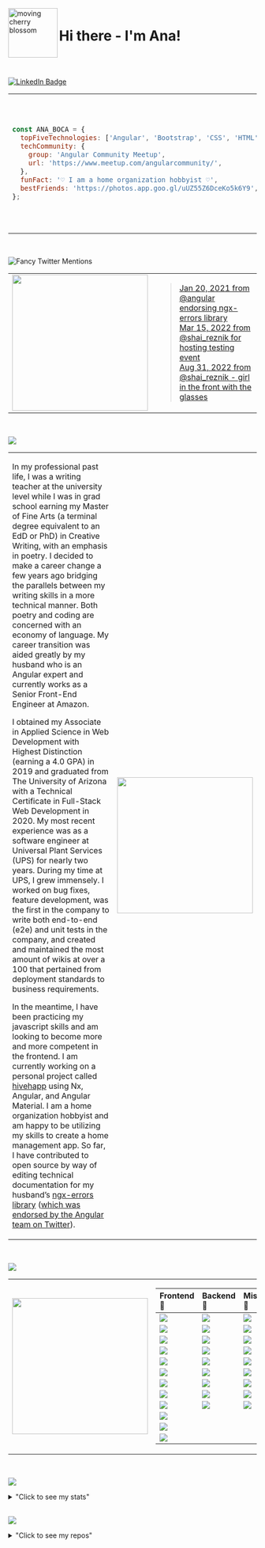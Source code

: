 <!-- <img src="/header.svg"> -->

<img src="https://media.giphy.com/media/LOactPJKWtNLyErSCr/giphy.gif" alt="moving cherry blossom" width="100px" align="left"/>

# Hi there - I'm Ana!

<br>
<br>

[![LinkedIn Badge](https://img.shields.io/badge/LinkedIn-informational?style=for-the-badge&logo=linkedin&logoColor=white&color=f2808e)](https://www.linkedin.com/in/anaboca/)

<table>
<tr>
<td width="1500px">

```javascript
const ANA_BOCA = {
  topFiveTechnologies: ['Angular', 'Bootstrap', 'CSS', 'HTML', 'JavaScript'],
  techCommunity: {
    group: 'Angular Community Meetup',
    url: 'https://www.meetup.com/angularcommunity/',
  },
  funFact: '♡ I am a home organization hobbyist ♡',
  bestFriends: 'https://photos.app.goo.gl/uUZ55Z6DceKo5k6Y9',
};
```

</td>
<td>

<img align="center" src="https://media.giphy.com/media/1nnqPU3UNtwBmybOyM/giphy.gif" width="275px">

</td>
</tr>
</table>

<br>

![Fancy Twitter Mentions](https://img.shields.io/badge/Fancy%20Twitter%20Mentions-1DA1F2?style=for-the-badge&logo=twitter&logoColor=white&color=f2808e)

<table>
<tr>

<td>

<img align="left" src="https://media.giphy.com/media/joZJRT9kuXjnSgllO5/giphy.gif" width="275px">

</td>

<td width="1500px">

> [Jan 20, 2021 from @angular endorsing ngx-errors library](https://twitter.com/angular/status/1355259422545752076)<br>[Mar 15, 2022 from @shai_reznik for hosting testing event](https://twitter.com/shai_reznik/status/1503725360327897092)<br>[Aug 31, 2022 from @shai_reznik - girl in the front with the glasses](https://twitter.com/shai_reznik/status/1565146679883403264?ref_src=twsrc%5Egoogle%7Ctwcamp%5Eserp%7Ctwgr%5Etweet)

</td>

</tr>
</table>

<br>

![](https://img.shields.io/badge/💮%20Exposition-f2808e?style=for-the-badge)

<table>
<tr>
<td width="1500px">

In my professional past life, I was a writing teacher at the university level while I was in grad school earning my Master of Fine Arts (a terminal degree equivalent to an EdD or PhD) in Creative Writing, with an emphasis in poetry. I decided to make a career change a few years ago bridging the parallels between my writing skills in a more technical manner. Both poetry and coding are concerned with an economy of language. My career transition was aided greatly by my husband who is an Angular expert and currently works as a Senior Front-End Engineer at Amazon.

I obtained my Associate in Applied Science in Web Development with Highest Distinction (earning a 4.0 GPA) in 2019 and graduated from The University of Arizona with a Technical Certificate in Full-Stack Web Development in 2020. My most recent experience was as a software engineer at Universal Plant Services (UPS) for nearly two years. During my time at UPS, I grew immensely. I worked on bug fixes, feature development, was the first in the company to write both end-to-end (e2e) and unit tests in the company, and created and maintained the most amount of wikis at over a 100 that pertained from deployment standards to business requirements.

In the meantime, I have been practicing my javascript skills and am looking to become more and more competent in the frontend. I am currently working on a personal project called [hivehapp](https://github.com/AnaBoca/hivehapp) using Nx, Angular, and Angular Material. I am a home organization hobbyist and am happy to be utilizing my skills to create a home management app. So far, I have contributed to open source by way of editing technical documentation for my husband’s [ngx-errors library](https://github.com/ngspot/ngx-errors) ([which was endorsed by the Angular team on Twitter](https://twitter.com/angular/status/1355259422545752076)).

</td>

<td>

<img align="center" src="https://media.giphy.com/media/wxnMHvDTgSjWiXdu0l/giphy.gif" width="275px">

</td>

</tr>
</table>

<br>

![](https://img.shields.io/badge/💮%20Technologies-f2808e?style=for-the-badge)

<table>
<tr>
<td  align="center">

<img src="https://media.giphy.com/media/hoOv7dvN389k9dzFBj/giphy.gif" width="275px">

</td>

<td width="1500px" align="center">

| Frontend 🌸                                                                                       | Backend 🌸                                                                                        | Misc. 🌸                                                                                                      |
| :------------------------------------------------------------------------------------------------ | :------------------------------------------------------------------------------------------------ | :------------------------------------------------------------------------------------------------------------ |
| ![](https://img.shields.io/badge/Angular-DD0031?style=plastic&logo=Angular&color=FF1493)          | ![](https://img.shields.io/badge/C%23-EE82EE?style=plastic)                                       | ![](https://img.shields.io/badge/Cypress-FF69B4?style=plastic&logo=Cypress&logoColor=white)                   |
| ![](https://img.shields.io/badge/Angular%20Material-FF1493?style=plastic)                         | ![](https://img.shields.io/badge/.NET-EE82EE?style=plastic)                                       | ![](https://img.shields.io/badge/Git-FF69B4?style=plastic&logo=Git&logoColor=white)                           |
| ![](https://img.shields.io/badge/Bootstrap-FF1493?style=plastice&logo=Bootstrap&logoColor=white)  | ![](https://img.shields.io/badge/Java-EE82EE?style=plastic)                                       | ![](https://img.shields.io/badge/Git%20Extensions-FF69B4?style=plastic&logo=Git%20Extensions&logoColor=white) |
| ![](https://img.shields.io/badge/CSS-FF1493?style=plastic&logo=CSS3)                              | ![](https://img.shields.io/badge/MySQL-EE82EE?style=plastic&logo=MySQL&logoColor=white)           | ![](https://img.shields.io/badge/GitHub-FF69B4?style=plastic&logo=GitHub&logoColor=white)                     |
| ![](https://img.shields.io/badge/HTML-FF1493?style=plastic&logo=HTML5&logoColor=white)            | ![](https://img.shields.io/badge/PHP-EE82EE?style=plastic&logo=PHP&logoColor=white)               | ![](https://img.shields.io/badge/Jest-FF69B4?style=plastic&logo=Jest)                                         |
| ![](https://img.shields.io/badge/JavaScript-FF1493?style=plastic&logo=JavaScript&logoColor=white) | ![](https://img.shields.io/badge/PostgreSQL-EE82EE?style=plastic&logo=PostgreSQL&logoColor=white) | ![](https://img.shields.io/badge/Nx-FF69B4?style=plastic&logo=Nx)                                             |
| ![](https://img.shields.io/badge/jQuery-FF1493?style=plastic&logo=jQuery)                         | ![](https://img.shields.io/badge/Ruby-EE82EE?style=plastic&logo=Ruby)                             | ![](https://img.shields.io/badge/OOP-FF69B4?style=plastic)                                                    |
| ![](https://img.shields.io/badge/React-FF1493?style=plastic&logo=React&logoColor=white)           | ![](https://img.shields.io/badge/Ruby%20on%20Rails-EE82EE?style=plastic&logo=Ruby%20on%20Rail)    | ![](https://img.shields.io/badge/RSpec-FF69B4?style=plastic)                                                  |
| ![](https://img.shields.io/badge/RxJS-FF1493?style=plastic&logo=ReactiveX)                        | ![](https://img.shields.io/badge/SQL-EE82EE?style=plastic)                                        | ![](https://img.shields.io/badge/Visual%20Studio%20Code-FF69B4?style=plastic&logo=Visual%20Studio%20Code)     |
| ![](https://img.shields.io/badge/Tailwind-FF1493?style=plastic&logo=TailwindCSS&logoColor=white)  |                                                                                                   |                                                                                                               |
| ![](https://img.shields.io/badge/TypeScript-FF1493?style=plastic&logo=TypeScript&logoColor=white) |                                                                                                   |                                                                                                               |
| ![](https://img.shields.io/badge/Webpack-FF1493?style=plastic&logo=Webpackd&logoColor=white)      |                                                                                                   |

</td>
</tr>
</table>

<br>

![](https://img.shields.io/badge/💮%20Stats-f2808e?style=for-the-badge)

<details>
<summary>"Click to see my stats"</summary>

<br>

<div align="center">

![Ana Boca's Languages](https://github-readme-stats.vercel.app/api/top-langs/?username=AnaBoca&layout=compact&theme=dracula&hide=ruby,coffeescript)

![Ana Boca's GitHub Stats](https://github-readme-stats.vercel.app/api?username=AnaBoca&show_icons=true&theme=dracula&count_private=true&include_all_commits=true)

</div>
</details>

<br>

![](https://img.shields.io/badge/💮%20Repos-f2808e?style=for-the-badge)

<details>
<summary>"Click to see my repos"</summary>

<br>

<div align="center">

<table>

<tr>

<th>Current 🌸</th>
<th>Past 🌸</th>
<th>Bootcamp 🌸</th>
<th>SCC 🌸</th>

</tr>

<tr>
<td>

[![hivehapp](https://github-readme-stats.vercel.app/api/pin/?username=AnaBoca&repo=hivehapp&theme=synthwave)](https://github.com/AnaBoca/hivehapp)

</td>

<td>

[![ng-girls-todo-list-tutorial-practice](https://github-readme-stats.vercel.app/api/pin/?username=AnaBoca&repo=ng-girls-todo-list-tutorial-practice&theme=panda)](https://github.com/AnaBoca/ng-girls-todo-list-tutorial-practice)

</td>

<td>

[![note-app](https://github-readme-stats.vercel.app/api/pin/?username=AnaBoca&repo=note-app&theme=jolly)](https://github.com/AnaBoca/note-app)

</td>

<td>

[![scc-final-cactuscatsitter](https://github-readme-stats.vercel.app/api/pin/?username=AnaBoca&repo=scc-final-cactuscatsitter&theme=omni)](https://github.com/AnaBoca/scc-final-cactuscatsitter)

</td>
</tr>

<tr>
<td>

[![demo-playground](https://github-readme-stats.vercel.app/api/pin/?username=AnaBoca&repo=demo-playground&theme=synthwave)](https://github.com/AnaBoca/demo-playground)

</td>

<td>

[![barista-competition-challenge](https://github-readme-stats.vercel.app/api/pin/?username=AnaBoca&repo=barista-competition-challenge&theme=panda)](https://github.com/AnaBoca/barista-competition-challenge)

</td>

<td>

[![flashback](https://github-readme-stats.vercel.app/api/pin/?username=AnaBoca&repo=flashback&theme=jolly)](https://github.com/AnaBoca/flashback)

</td>

<td>

[![scc-group-bandsite](https://github-readme-stats.vercel.app/api/pin/?username=AnaBoca&repo=scc-group-bandsite&theme=omni)](https://github.com/AnaBoca/scc-group-bandsite)

</td>

</tr>

<tr>
<td></td>
<td></td>

<td>

[![mello-rails-api](https://github-readme-stats.vercel.app/api/pin/?username=AnaBoca&repo=mello-rails-api&theme=jolly)](https://github.com/AnaBoca/mello-rails-api)

</td>

<td>

[![scc-midterm-cssgrid](https://github-readme-stats.vercel.app/api/pin/?username=AnaBoca&repo=scc-midterm-cssgrid&theme=omni)](https://github.com/AnaBoca/scc-midterm-cssgrid)

</td>
</tr>

<tr>
<td></td>
<td></td>

<td>

[![mello-frontend](https://github-readme-stats.vercel.app/api/pin/?username=AnaBoca&repo=mello-frontend&theme=jolly)](https://github.com/AnaBoca/mello-frontend)

</td>

<td></td>
</tr>

<tr>
<td></td>
<td></td>
<td>

[![todo](https://github-readme-stats.vercel.app/api/pin/?username=AnaBoca&repo=todo&theme=jolly)](https://github.com/AnaBoca/todo)

</td>

<td></td>
</tr>

<tr>
<td></td>
<td></td>
<td>

[![grammable](https://github-readme-stats.vercel.app/api/pin/?username=AnaBoca&repo=grammable&theme=jolly)](https://github.com/AnaBoca/grammable)

</td>

<td></td>

</tr>

<tr>
<td></td>
<td></td>

<td>

[![flixter](https://github-readme-stats.vercel.app/api/pin/?username=AnaBoca&repo=flixter&theme=jolly)](https://github.com/AnaBoca/flixter)

</td>

<td></td>
</tr>

<tr>
<td></td>
<td></td>

<td>

[![nomster](https://github-readme-stats.vercel.app/api/pin/?username=AnaBoca&repo=nomster&theme=jolly)](https://github.com/AnaBoca/nomster)

</td>

<td></td>

</tr>

<tr>
<td></td>
<td></td>

<td>

[![splurty](https://github-readme-stats.vercel.app/api/pin/?username=AnaBoca&repo=splurty&theme=jolly)](https://github.com/AnaBoca/splurty)

</td>

<td></td>
</tr>
</table>

</div>
</details>
